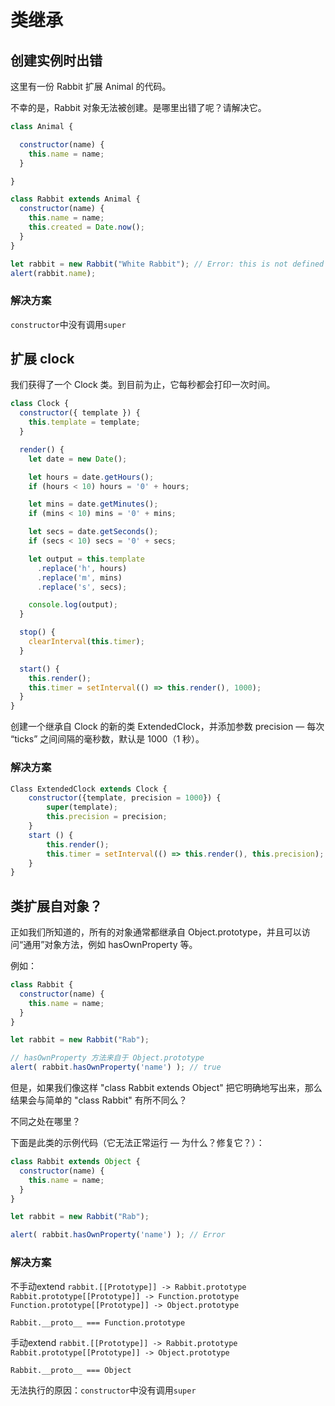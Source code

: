 # 类继承

## 创建实例时出错

这里有一份 Rabbit 扩展 Animal 的代码。

不幸的是，Rabbit 对象无法被创建。是哪里出错了呢？请解决它。

``` javascript
class Animal {

  constructor(name) {
    this.name = name;
  }

}

class Rabbit extends Animal {
  constructor(name) {
    this.name = name;
    this.created = Date.now();
  }
}

let rabbit = new Rabbit("White Rabbit"); // Error: this is not defined
alert(rabbit.name);
```

### 解决方案

`constructor`中没有调用`super`

## 扩展 clock

我们获得了一个 Clock 类。到目前为止，它每秒都会打印一次时间。

``` javascript
class Clock {
  constructor({ template }) {
    this.template = template;
  }

  render() {
    let date = new Date();

    let hours = date.getHours();
    if (hours < 10) hours = '0' + hours;

    let mins = date.getMinutes();
    if (mins < 10) mins = '0' + mins;

    let secs = date.getSeconds();
    if (secs < 10) secs = '0' + secs;

    let output = this.template
      .replace('h', hours)
      .replace('m', mins)
      .replace('s', secs);

    console.log(output);
  }

  stop() {
    clearInterval(this.timer);
  }

  start() {
    this.render();
    this.timer = setInterval(() => this.render(), 1000);
  }
}
```

创建一个继承自 Clock 的新的类 ExtendedClock，并添加参数 precision — 每次 “ticks” 之间间隔的毫秒数，默认是 1000（1 秒）。

### 解决方案

``` javascript
Class ExtendedClock extends Clock {
    constructor({template, precision = 1000}) {
        super(template);
        this.precision = precision;
    }
    start () {
        this.render();
        this.timer = setInterval(() => this.render(), this.precision);
    }
}
```

## 类扩展自对象？

正如我们所知道的，所有的对象通常都继承自 Object.prototype，并且可以访问“通用”对象方法，例如 hasOwnProperty 等。

例如：

``` javascript
class Rabbit {
  constructor(name) {
    this.name = name;
  }
}

let rabbit = new Rabbit("Rab");

// hasOwnProperty 方法来自于 Object.prototype
alert( rabbit.hasOwnProperty('name') ); // true
```

但是，如果我们像这样 "class Rabbit extends Object" 把它明确地写出来，那么结果会与简单的 "class Rabbit" 有所不同么？

不同之处在哪里？

下面是此类的示例代码（它无法正常运行 — 为什么？修复它？）：

``` javascript
class Rabbit extends Object {
  constructor(name) {
    this.name = name;
  }
}

let rabbit = new Rabbit("Rab");

alert( rabbit.hasOwnProperty('name') ); // Error
```

### 解决方案

不手动extend
`rabbit.[[Prototype]] -> Rabbit.prototype`
`Rabbit.prototype[[Prototype]] -> Function.prototype`
`Function.prototype[[Prototype]] -> Object.prototype`

`Rabbit.__proto__ === Function.prototype`

手动extend
`rabbit.[[Prototype]] -> Rabbit.prototype`
`Rabbit.prototype[[Prototype]] -> Object.prototype`

`Rabbit.__proto__ === Object`

无法执行的原因：`constructor`中没有调用`super`

